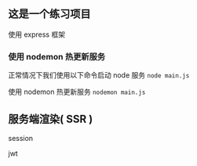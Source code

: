 ## 这是一个练习项目

使用 express 框架

### 使用 nodemon 热更新服务

正常情况下我们使用以下命令启动 node 服务
`node main.js`

使用 nodemon 热更新服务
`nodemon main.js`

## 服务端渲染( SSR )

session

jwt
